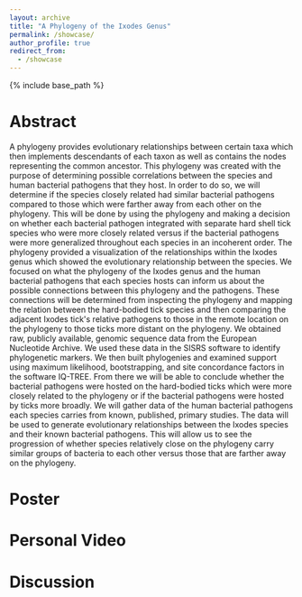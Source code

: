 ```yaml
---
layout: archive
title: "A Phylogeny of the Ixodes Genus"
permalink: /showcase/
author_profile: true
redirect_from:
  - /showcase
---
```


{% include base_path %}

Abstract
======
A phylogeny provides evolutionary relationships between certain taxa which then implements descendants of each taxon as well as contains the nodes representing the common ancestor. This phylogeny was created with the purpose of determining possible correlations between the species and human bacterial pathogens that they host. In order to do so, we will determine if the species closely related had similar bacterial pathogens compared to those which were farther away from each other on the phylogeny. This will be done by using the phylogeny and making a decision on whether each bacterial pathogen integrated with separate hard shell tick species who were more closely related versus if the bacterial pathogens were more generalized throughout each species in an incoherent order. The phylogeny provided a visualization of the relationships within the Ixodes genus which showed the evolutionary relationship between the species. We focused on what the phylogeny of the Ixodes genus and the human bacterial pathogens that each species hosts can inform us about the possible connections between this phylogeny and the pathogens. These connections will be determined from inspecting the phylogeny and mapping the relation between the hard-bodied tick species and then comparing the adjacent Ixodes tick's relative pathogens to those in the remote location on the phylogeny to those ticks more distant on the phylogeny. We obtained raw, publicly available, genomic sequence data from the European Nucleotide Archive. We used these data in the SISRS software to identify phylogenetic markers. We then built phylogenies and examined support using maximum likelihood, bootstrapping, and site concordance factors in the software IQ-TREE. From there we will be able to conclude whether the bacterial pathogens were hosted on the hard-bodied ticks which were more closely related to the phylogeny or if the bacterial pathogens were hosted by ticks more broadly. We will gather data of the human bacterial pathogens each species carries from known, published, primary studies. The data will be used to generate evolutionary relationships between the Ixodes species and their known bacterial pathogens. This will allow us to see the progression of whether species relatively close on the phylogeny carry similar groups of bacteria to each other versus those that are farther away on the phylogeny.

Poster
======


Personal Video
======


Discussion
======
